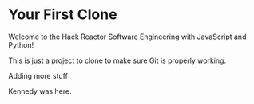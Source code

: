 # Your First Clone

Welcome to the Hack Reactor Software Engineering with JavaScript and Python!

This is just a project to clone to make sure Git is properly working.

Adding more stuff

Kennedy was here.
